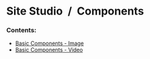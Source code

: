 # Site Studio&nbsp;&nbsp;/&nbsp;&nbsp;Components

### Contents:

- [Basic Components - Image](https://github.com/davidloop/drupal-configurations/tree/main/Site%20Studio/Components/Basic%20Components/Image)
- [Basic Components - Video](https://github.com/davidloop/drupal-configurations/tree/main/Site%20Studio/Components/Basic%20Components/Video)
